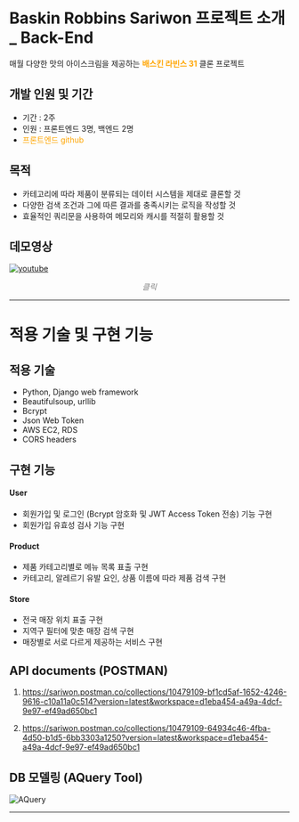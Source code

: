 
# Baskin Robbins Sariwon 프로젝트 소개 _ Back-End

매월 다양한 맛의 아이스크림을 제공하는 **<a href="https://www.baskinrobbins.co.kr/" style="text-decoration:none; color:orange">배스킨 라빈스 31</a>** 클론 프로젝트

## 개발 인원 및 기간
- 기간 : 2주
- 인원 : 프론트엔드 3명, 백엔드 2명
- <a href=https://github.com/wecode-bootcamp-korea/BR-Sariwon-frontend style="color:orange; text-decoration:none;">프론트엔드 github</a>

## 목적
- 카테고리에 따라 제품이 분류되는 데이터 시스템을 제대로 클론할 것
- 다양한 검색 조건과 그에 따른 결과를 충족시키는 로직을 작성할 것
- 효율적인 쿼리문을 사용하여 메모리와 캐시를 적절히 활용할 것

## 데모영상
<a href="https://www.youtube.com/watch?v=U8hu7C2NRjE&feature=youtu.be">![youtube](https://user-images.githubusercontent.com/42701133/76162146-07089d00-617e-11ea-8702-dfdf34d563a8.png) </a>

<span style="color:gray; display:block; text-align:center">*클릭*</span>

---

# 적용 기술 및 구현 기능
## 적용 기술
- Python, Django web framework
- Beautifulsoup, urllib
- Bcrypt
- Json Web Token
- AWS EC2, RDS
- CORS headers
## 구현 기능
#### User
- 회원가입 및 로그인 (Bcrypt 암호화 및 JWT Access Token 전송) 기능 구현
- 회원가입 유효성 검사 기능 구현
#### Product
- 제품 카테고리별로 메뉴 목록 표출 구현
- 카테고리, 알레르기 유발 요인, 상품 이름에 따라 제품 검색 구현
#### Store
- 전국 매장 위치 표출 구현
- 지역구 필터에 맞춘 매장 검색 구현
- 매장별로 서로 다르게 제공하는 서비스 구현

## API documents (POSTMAN)
1. https://sariwon.postman.co/collections/10479109-bf1cd5af-1652-4246-9616-c10a11a0c514?version=latest&workspace=d1eba454-a49a-4dcf-9e97-ef49ad650bc1

2. https://sariwon.postman.co/collections/10479109-64934c46-4fba-4d50-b1d5-6bb3303a1250?version=latest&workspace=d1eba454-a49a-4dcf-9e97-ef49ad650bc1

## DB 모델링 (AQuery Tool)
![AQuery](https://user-images.githubusercontent.com/42701133/76162153-0d971480-617e-11ea-8d1d-326ca16e5431.png)

---

